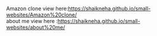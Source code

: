 Amazon clone view here:https://shaikneha.github.io/small-websites/Amazon%20clone/<br>
about me  view here :https://shaikneha.github.io/small-websites/about%20me/<br>
